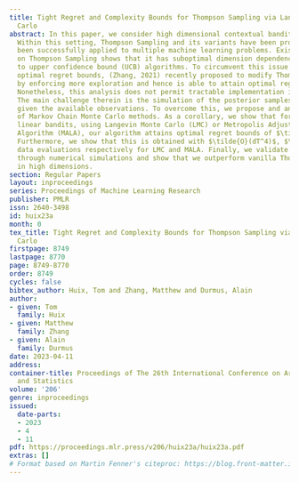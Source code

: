 ```yaml
---
title: Tight Regret and Complexity Bounds for Thompson Sampling via Langevin Monte
  Carlo
abstract: In this paper, we consider high dimensional contextual bandit problems.
  Within this setting, Thompson Sampling and its variants have been proposed and have
  been successfully applied to multiple machine learning problems. Existing theory
  on Thompson Sampling shows that it has suboptimal dimension dependency in contrast
  to upper confidence bound (UCB) algorithms. To circumvent this issue and obtain
  optimal regret bounds, (Zhang, 2021) recently proposed to modify Thompson Sampling
  by enforcing more exploration and hence is able to attain optimal regret bounds.
  Nonetheless, this analysis does not permit tractable implementation in high dimensions.
  The main challenge therein is the simulation of the posterior samples at each step
  given the available observations. To overcome this, we propose and analyze the use
  of Markov Chain Monte Carlo methods. As a corollary, we show that for contextual
  linear bandits, using Langevin Monte Carlo (LMC) or Metropolis Adjusted Langevin
  Algorithm (MALA), our algorithm attains optimal regret bounds of $\tilde{O}(d\sqrt{T})$.
  Furthermore, we show that this is obtained with $\tilde{O}(dT^4)$, $\tilde{O}(dT^2)$
  data evaluations respectively for LMC and MALA. Finally, we validate our findings
  through numerical simulations and show that we outperform vanilla Thompson sampling
  in high dimensions.
section: Regular Papers
layout: inproceedings
series: Proceedings of Machine Learning Research
publisher: PMLR
issn: 2640-3498
id: huix23a
month: 0
tex_title: Tight Regret and Complexity Bounds for Thompson Sampling via Langevin Monte
  Carlo
firstpage: 8749
lastpage: 8770
page: 8749-8770
order: 8749
cycles: false
bibtex_author: Huix, Tom and Zhang, Matthew and Durmus, Alain
author:
- given: Tom
  family: Huix
- given: Matthew
  family: Zhang
- given: Alain
  family: Durmus
date: 2023-04-11
address:
container-title: Proceedings of The 26th International Conference on Artificial Intelligence
  and Statistics
volume: '206'
genre: inproceedings
issued:
  date-parts:
  - 2023
  - 4
  - 11
pdf: https://proceedings.mlr.press/v206/huix23a/huix23a.pdf
extras: []
# Format based on Martin Fenner's citeproc: https://blog.front-matter.io/posts/citeproc-yaml-for-bibliographies/
---
```

